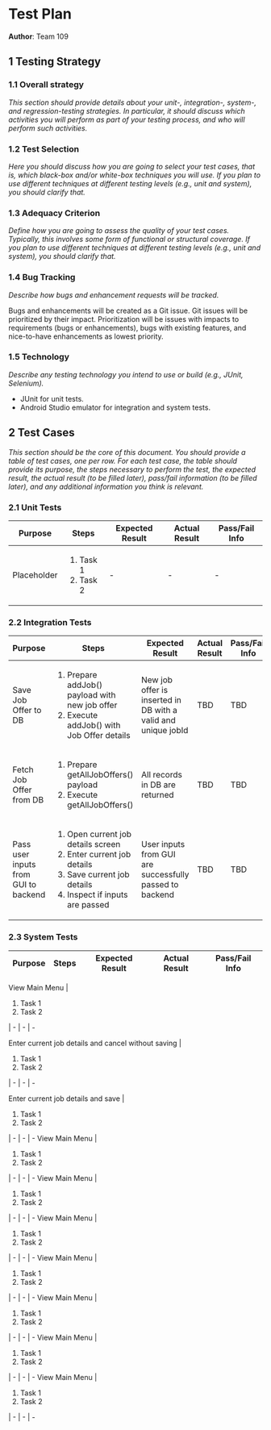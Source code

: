 # Test Plan

**Author**: Team 109

## 1 Testing Strategy

### 1.1 Overall strategy

*This section should provide details about your unit-, integration-, system-, and regression-testing strategies. In particular, it should discuss which activities you will perform as part of your testing process, and who will perform such activities.*

### 1.2 Test Selection

*Here you should discuss how you are going to select your test cases, that is, which black-box and/or white-box techniques you will use. If you plan to use different techniques at different testing levels (e.g., unit and system), you should clarify that.*

### 1.3 Adequacy Criterion

*Define how you are going to assess the quality of your test cases. Typically, this involves some form of functional or structural coverage. If you plan to use different techniques at different testing levels (e.g., unit and system), you should clarify that.*

### 1.4 Bug Tracking

*Describe how bugs and enhancement requests will be tracked.*

Bugs and enhancements will be created as a Git issue. Git issues will be prioritized by their impact. Prioritization will be issues with impacts to requirements (bugs or enhancements), bugs with existing features, and nice-to-have enhancements as lowest priority.

### 1.5 Technology

*Describe any testing technology you intend to use or build (e.g., JUnit, Selenium).*

* JUnit for unit tests.
* Android Studio emulator for integration and system tests.

## 2 Test Cases

*This section should be the core of this document. You should provide a table of test cases, one per row. For each test case, the table should provide its purpose, the steps necessary to perform the test, the expected result, the actual result (to be filled later), pass/fail information (to be filled later), and any additional information you think is relevant.*

### 2.1 Unit Tests

Purpose | Steps | Expected Result | Actual Result | Pass/Fail Info
------- | ----- | --------------- | ------------- | --------------
Placeholder | <ol><li>Task 1</li><li>Task 2</li></ol> | - | - | -

### 2.2 Integration Tests

Purpose | Steps | Expected Result | Actual Result | Pass/Fail Info
------- | ----- | --------------- | ------------- | --------------
Save Job Offer to DB | <ol><li>Prepare addJob() payload with new job offer</li><li>Execute addJob() with Job Offer details</li></ol> | New job offer is inserted in DB with a valid and unique jobId | TBD | TBD
Fetch Job Offer from DB | <ol><li>Prepare getAllJobOffers() payload</li><li>Execute getAllJobOffers()</li></ol> | All records in DB are returned | TBD | TBD
Pass user inputs from GUI to backend | <ol><li>Open current job details screen</li><li>Enter current job details</li><li>Save current job details</li><li>Inspect if inputs are passed</li></ol> | User inputs from GUI are successfully passed to backend | TBD | TBD

### 2.3 System Tests

Purpose | Steps | Expected Result | Actual Result | Pass/Fail Info
------- | ----- | --------------- | ------------- | --------------

View Main Menu | <ol><li>Task 1</li><li>Task 2</li></ol> | - | - | -

Enter current job details and cancel without saving | <ol><li>Task 1</li><li>Task 2</li></ol> | - | - | -

Enter current job details and save | <ol><li>Task 1</li><li>Task 2</li></ol> | - | - | -
View Main Menu | <ol><li>Task 1</li><li>Task 2</li></ol> | - | - | -
View Main Menu | <ol><li>Task 1</li><li>Task 2</li></ol> | - | - | -
View Main Menu | <ol><li>Task 1</li><li>Task 2</li></ol> | - | - | -
View Main Menu | <ol><li>Task 1</li><li>Task 2</li></ol> | - | - | -
View Main Menu | <ol><li>Task 1</li><li>Task 2</li></ol> | - | - | -
View Main Menu | <ol><li>Task 1</li><li>Task 2</li></ol> | - | - | -
View Main Menu | <ol><li>Task 1</li><li>Task 2</li></ol> | - | - | -
